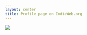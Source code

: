 ```yaml
---
layout: center
title: Profile page on IndieWeb.org
---
```


<img src="/indiewebcamp-profile-page.png" class="w-75% m-auto" />
